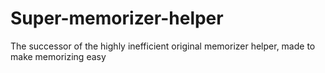 # Super-memorizer-helper
The successor of the highly inefficient original memorizer helper, made to make memorizing easy
